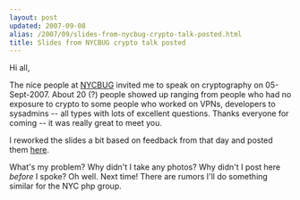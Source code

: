 ```yaml
---
layout: post
updated: 2007-09-08
alias: /2007/09/slides-from-nycbug-crypto-talk-posted.html
title: Slides from NYCBUG crypto talk posted
---
```

<p>Hi all,</p>

<p>The nice people at <a href="http://nycbug.org/">NYCBUG</a> invited me to speak on cryptography on 05-Sept-2007. About 20 (?) people showed up ranging from people who had no exposure to crypto to some people who worked on VPNs, developers to sysadmins -- all types with lots of excellent questions. Thanks everyone for coming -- it was really great to meet you.</p>

<p>
I reworked the slides a bit based on feedback from that day and posted them <a href="http://modp.com/slides/reallyappliedcryptography1.html">here</a>. 
</p>

<p>
 What's my problem?  Why didn't I take any photos?  Why didn't I post here <i>before</i> I spoke? Oh well.  Next time!  There are rumors I'll do something similar for the NYC php group.</p>